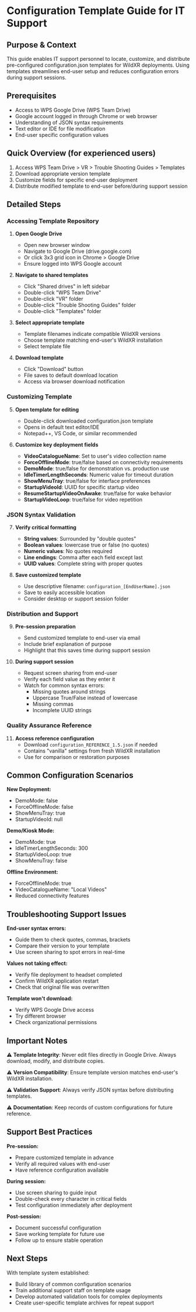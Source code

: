# Configuration Template Guide for IT Support

## Purpose & Context
This guide enables IT support personnel to locate, customize, and distribute pre-configured configuration.json templates for WildXR deployments. Using templates streamlines end-user setup and reduces configuration errors during support sessions.

## Prerequisites
- Access to WPS Google Drive (WPS Team Drive)
- Google account logged in through Chrome or web browser
- Understanding of JSON syntax requirements
- Text editor or IDE for file modification
- End-user specific configuration values

## Quick Overview (for experienced users)
1. Access WPS Team Drive > VR > Trouble Shooting Guides > Templates
2. Download appropriate version template
3. Customize fields for specific end-user deployment
4. Distribute modified template to end-user before/during support session

## Detailed Steps

### Accessing Template Repository

1. **Open Google Drive**
   - Open new browser window
   - Navigate to Google Drive (drive.google.com)
   - Or click 3x3 grid icon in Chrome > Google Drive
   - Ensure logged into WPS Google account

2. **Navigate to shared templates**
   - Click "Shared drives" in left sidebar
   - Double-click "WPS Team Drive"
   - Double-click "VR" folder
   - Double-click "Trouble Shooting Guides" folder
   - Double-click "Templates" folder

3. **Select appropriate template**
   - Template filenames indicate compatible WildXR versions
   - Choose template matching end-user's WildXR installation
   - Select template file

4. **Download template**
   - Click "Download" button
   - File saves to default download location
   - Access via browser download notification

### Customizing Template

5. **Open template for editing**
   - Double-click downloaded configuration.json template
   - Opens in default text editor/IDE
   - Notepad++, VS Code, or similar recommended

6. **Customize key deployment fields**
   - **VideoCatalogueName**: Set to user's video collection name
   - **ForceOfflineMode**: true/false based on connectivity requirements
   - **DemoMode**: true/false for demonstration vs. production use
   - **IdleTimerLengthSeconds**: Numeric value for timeout duration
   - **ShowMenuTray**: true/false for interface preferences
   - **StartupVideoId**: UUID for specific startup video
   - **ResumeStartupVideoOnAwake**: true/false for wake behavior
   - **StartupVideoLoop**: true/false for video repetition

### JSON Syntax Validation

7. **Verify critical formatting**
   - **String values**: Surrounded by "double quotes"
   - **Boolean values**: lowercase true or false (no quotes)
   - **Numeric values**: No quotes required
   - **Line endings**: Comma after each field except last
   - **UUID values**: Complete string with proper quotes

8. **Save customized template**
   - Use descriptive filename: `configuration_[EndUserName].json`
   - Save to easily accessible location
   - Consider desktop or support session folder

### Distribution and Support

9. **Pre-session preparation**
   - Send customized template to end-user via email
   - Include brief explanation of purpose
   - Highlight that this saves time during support session

10. **During support session**
    - Request screen sharing from end-user
    - Verify each field value as they enter it
    - Watch for common syntax errors:
      - Missing quotes around strings
      - Uppercase True/False instead of lowercase
      - Missing commas
      - Incomplete UUID strings

### Quality Assurance Reference

11. **Access reference configuration**
    - Download `configuration_REFERENCE_1.5.json` if needed
    - Contains "vanilla" settings from fresh WildXR installation
    - Use for comparison or restoration purposes

## Common Configuration Scenarios

**New Deployment:**
- DemoMode: false
- ForceOfflineMode: false  
- ShowMenuTray: true
- StartupVideoId: null

**Demo/Kiosk Mode:**
- DemoMode: true
- IdleTimerLengthSeconds: 300
- StartupVideoLoop: true
- ShowMenuTray: false

**Offline Environment:**
- ForceOfflineMode: true
- VideoCatalogueName: "Local Videos"
- Reduced connectivity features

## Troubleshooting Support Issues

**End-user syntax errors:**
- Guide them to check quotes, commas, brackets
- Compare their version to your template
- Use screen sharing to spot errors in real-time

**Values not taking effect:**
- Verify file deployment to headset completed
- Confirm WildXR application restart
- Check that original file was overwritten

**Template won't download:**
- Verify WPS Google Drive access
- Try different browser
- Check organizational permissions

## Important Notes

⚠️ **Template Integrity**: Never edit files directly in Google Drive. Always download, modify, and distribute copies.

⚠️ **Version Compatibility**: Ensure template version matches end-user's WildXR installation.

⚠️ **Validation Support**: Always verify JSON syntax before distributing templates.

⚠️ **Documentation**: Keep records of custom configurations for future reference.

## Support Best Practices

**Pre-session:**
- Prepare customized template in advance
- Verify all required values with end-user
- Have reference configuration available

**During session:**
- Use screen sharing to guide input
- Double-check every character in critical fields
- Test configuration immediately after deployment

**Post-session:**
- Document successful configuration
- Save working template for future use
- Follow up to ensure stable operation

## Next Steps

With template system established:
- Build library of common configuration scenarios
- Train additional support staff on template usage
- Develop automated validation tools for complex deployments
- Create user-specific template archives for repeat support